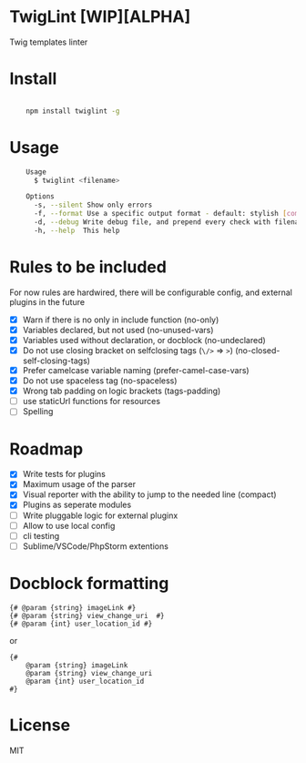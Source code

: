 # TwigLint [WIP][ALPHA]

Twig templates linter

# Install

```bash

    npm install twiglint -g

```

# Usage

```bash
    Usage
      $ twiglint <filename>

    Options
      -s, --silent Show only errors
      -f, --format Use a specific output format - default: stylish [compact]
      -d, --debug Write debug file, and prepend every check with filename
      -h, --help  This help
```

# Rules to be included

For now rules are hardwired, there will be configurable config, and external plugins in the future

- [x] Warn if there is no only in include function (no-only)
- [x] Variables declared, but not used (no-unused-vars)
- [x] Variables used without declaration, or docblock (no-undeclared)
- [x] Do not use closing bracket on selfclosing tags (`\/>`  => `>`) (no-closed-self-closing-tags)
- [x] Prefer camelcase variable naming (prefer-camel-case-vars)
- [x] Do not use spaceless tag (no-spaceless)
- [x] Wrong tab padding on logic brackets (tags-padding)
- [ ] use staticUrl functions for resources
- [ ] Spelling

# Roadmap

- [x] Write tests for plugins
- [x] Maximum usage of the parser
- [x] Visual reporter with the ability to jump to the needed line (compact)
- [x] Plugins as seperate modules
- [ ] Write pluggable logic for external pluginx
- [ ] Allow to use local config
- [ ] cli testing
- [ ] Sublime/VSCode/PhpStorm extentions

# Docblock formatting

    {# @param {string} imageLink #}
    {# @param {string} view_change_uri  #}
    {# @param {int} user_location_id #}

or

    {# 
        @param {string} imageLink
        @param {string} view_change_uri 
        @param {int} user_location_id 
    #}

# License

MIT